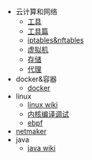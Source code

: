 * 云计算和网络
    * [工具](云计算和网络/工具.md)
    * [工具篇](云计算和网络/工具篇.md)
    * [iptables&nftables](云计算和网络/iptables.md)
    * [虚拟机](云计算和网络/虚拟机.md)
    * [存储](云计算和网络/存储.md)
    * [代理](云计算和网络/代理.md)
* docker&容器
    * [docker](docker/docker.md)    
* linux
    * [linux wiki](linux/tools.md)
    * [内核编译调试](linux/compile.md)
    * [ebpf](linux.ebpf.md)
* [netmaker](vpn/netmaker.md)
* java
    * [java wiki](java/java.md)


